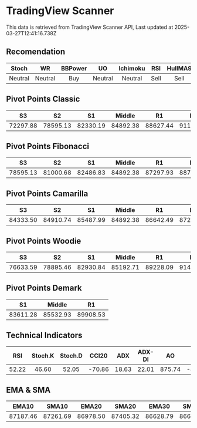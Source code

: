 # TradingView Scanner
This data is retrieved from TradingView Scanner API, Last updated at 2025-03-27T12:41:16.738Z

## Recomendation
| Stoch | WR | BBPower | UO | Ichimoku | RSI | HullMA9 |
| :---: | :---: | :---: | :---: | :---: | :---: | :---: |
| Neutral | Neutral | Buy | Neutral | Neutral | Sell | Sell |

## Pivot Points Classic
| S3 | S2 | S1 | Middle | R1 | R2 | R3 |
| :---: | :---: | :---: | :---: | :---: | :---: | :---: |
| 72297.88 | 78595.13 | 82330.19 | 84892.38 | 88627.44 | 91189.63 | 97486.88 |

## Pivot Points Fibonacci
| S3 | S2 | S1 | Middle | R1 | R2 | R3 |
| :---: | :---: | :---: | :---: | :---: | :---: | :---: |
| 78595.13 | 81000.68 | 82486.83 | 84892.38 | 87297.93 | 88784.08 | 91189.63 |

## Pivot Points Camarilla
| S3 | S2 | S1 | Middle | R1 | R2 | R3 |
| :---: | :---: | :---: | :---: | :---: | :---: | :---: |
| 84333.50 | 84910.74 | 85487.99 | 84892.38 | 86642.49 | 87219.74 | 87796.98 |

## Pivot Points Woodie
| S3 | S2 | S1 | Middle | R1 | R2 | R3 |
| :---: | :---: | :---: | :---: | :---: | :---: | :---: |
| 76633.59 | 78895.46 | 82930.84 | 85192.71 | 89228.09 | 91489.96 | 95525.34 |

## Pivot Points Demark
| S1 | Middle | R1 |
| :---: | :---: | :---: |
| 83611.28 | 85532.93 | 89908.53 |

## Technical Indicators
| RSI | Stoch.K | Stoch.D | CCI20 | ADX | ADX-DI | AO | Mom | MACD | MACD | W.R | HullMA9 |
| :---: | :---: | :---: | :---: | :---: | :---: | :---: | :---: | :---: | :---: | :---: | :---: |
| 52.22 | 46.60 | 52.05 | -70.86 | 18.63 | 22.01 | 875.74 | -423.95 | 403.28 | 565.56 | -57.92 | 87195.99 |

## EMA & SMA
| EMA10 | SMA10 | EMA20 | SMA20 | EMA30 | SMA30 | EMA50 | SMA50 | EMA100 | SMA100 | EMA200 | SMA200 |
| :---: | :---: | :---: | :---: | :---: | :---: | :---: | :---: | :---: | :---: | :---: | :---: |
| 87187.46 | 87261.69 | 86978.50 | 87405.32 | 86628.79 | 86628.40 | 86035.46 | 85812.64 | 85675.48 | 84372.78 | 87199.94 | 86147.35 |